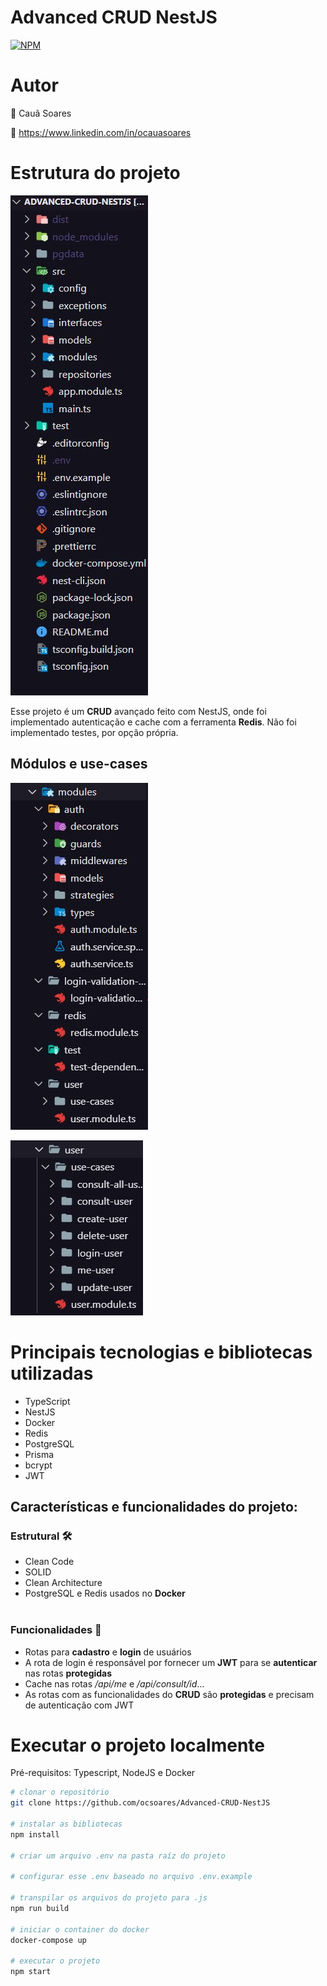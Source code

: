 # **Advanced CRUD NestJS**

[![NPM](https://img.shields.io/npm/l/react)](https://github.com/neliocursos/exemplo-readme/blob/main/LICENSE)

# Autor

👤 Cauã Soares

💼 https://www.linkedin.com/in/ocauasoares

# Estrutura do projeto

![Estrutura](https://raw.githubusercontent.com/ocsoares/images/master/advanced-crud-nestjs/structure.jpg)

Esse projeto é um **CRUD** avançado feito com NestJS, onde foi implementado autenticação e cache com a ferramenta **Redis**. Não foi implementado testes, por opção própria.

## Módulos e use-cases

![Módulos](https://raw.githubusercontent.com/ocsoares/images/master/advanced-crud-nestjs/modules.jpg)

![User use-cases](https://raw.githubusercontent.com/ocsoares/images/master/advanced-crud-nestjs/use-cases.jpg)

# Principais tecnologias e bibliotecas utilizadas

-   TypeScript
-   NestJS
-   Docker
-   Redis
-   PostgreSQL
-   Prisma
-   bcrypt
-   JWT

## Características e funcionalidades do projeto:

### Estrutural 🛠️

-   Clean Code
-   SOLID
-   Clean Architecture
-   PostgreSQL e Redis usados no **Docker**
    <br>
    <br>

### Funcionalidades 🎯

-   Rotas para **cadastro** e **login** de usuários
-   A rota de login é responsável por fornecer um **JWT** para se **autenticar** nas rotas **protegidas**
-   Cache nas rotas _/api/me_ e _/api/consult/id_...
-   As rotas com as funcionalidades do **CRUD** são **protegidas** e precisam de autenticação com JWT

# Executar o projeto localmente

Pré-requisitos: Typescript, NodeJS e Docker

```bash
# clonar o repositório
git clone https://github.com/ocsoares/Advanced-CRUD-NestJS

# instalar as bibliotecas
npm install

# criar um arquivo .env na pasta raíz do projeto

# configurar esse .env baseado no arquivo .env.example

# transpilar os arquivos do projeto para .js
npm run build

# iniciar o container do docker
docker-compose up

# executar o projeto
npm start
```
